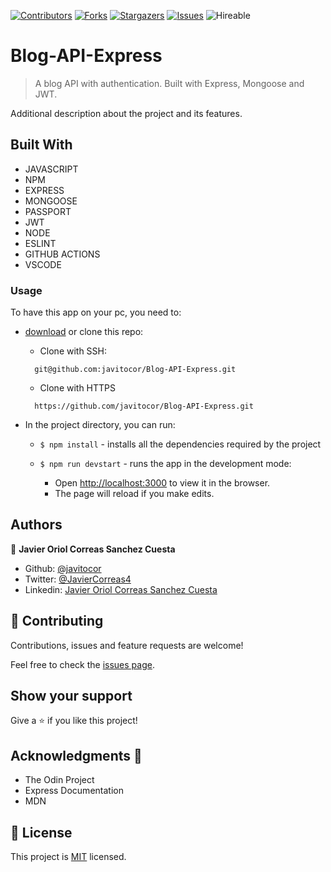 <!--
*** Thanks for checking out this README Template. If you have a suggestion that would
*** make this better, please fork the repo and create a pull request or simply open
*** an issue with the tag "enhancement".
*** Thanks again! Now go create something AMAZING! :D
-->

<!-- PROJECT SHIELDS -->
<!--
*** I'm using markdown "reference style" links for readability.
*** Reference links are enclosed in brackets [ ] instead of parentheses ( ).
*** See the bottom of this document for the declaration of the reference variables
*** for contributors-url, forks-url, etc. This is an optional, concise syntax you may use.
*** https://www.markdownguide.org/basic-syntax/#reference-style-links
-->
[![Contributors][contributors-shield]][contributors-url] 
[![Forks][forks-shield]][forks-url] 
[![Stargazers][stars-shield]][stars-url] 
[![Issues][issues-shield]][issues-url] 
![Hireable](https://cdn.rawgit.com/hiendv/hireable/master/styles/default/yes.svg) 

# Blog-API-Express

>  A blog API with authentication. Built with Express, Mongoose and JWT.


Additional description about the project and its features.

## Built With

- JAVASCRIPT
- NPM
- EXPRESS
- MONGOOSE
- PASSPORT
- JWT
- NODE
- ESLINT
- GITHUB ACTIONS
- VSCODE

### Usage
To have this app on your pc, you need to:
* [download](https://github.com/javitocor/Blog-API-Express/archive/development.zip) or clone this repo:
  - Clone with SSH:
  ```
    git@github.com:javitocor/Blog-API-Express.git
  ```
  - Clone with HTTPS
  ```
    https://github.com/javitocor/Blog-API-Express.git
  ```

* In the project directory, you can run:

  - `$ npm install` - installs all the dependencies required by the project

  - `$ npm run devstart` - runs the app in the development mode:
    - Open [http://localhost:3000](http://localhost:3000) to view it in the browser.
    - The page will reload if you make edits.
  
## Authors

👤 **Javier Oriol Correas Sanchez Cuesta**

- Github: [@javitocor](https://github.com/javitocor) 
- Twitter: [@JavierCorreas4](https://twitter.com/JavierCorreas4) 
- Linkedin: [Javier Oriol Correas Sanchez Cuesta](https://www.linkedin.com/in/javier-correas-sanchez-cuesta-15289482/) 

## 🤝 Contributing

Contributions, issues and feature requests are welcome!

Feel free to check the [issues page](https://github.com/javitocor/Blog-API-Express/issues).

## Show your support

Give a ⭐️ if you like this project!

## Acknowledgments 🚀

- The Odin Project
- Express Documentation
- MDN

## 📝 License

This project is [MIT](lic.url) licensed.

<!-- MARKDOWN LINKS & IMAGES -->
<!-- https://www.markdownguide.org/basic-syntax/#reference-style-links -->
[contributors-shield]: https://img.shields.io/github/contributors/javitocor/Blog-API-Express.svg?style=flat-square
[contributors-url]: https://github.com/javitocor/Blog-API-Express/graphs/contributors
[forks-shield]: https://img.shields.io/github/forks/javitocor/Blog-API-Express.svg?style=flat-square
[forks-url]: https://github.com/javitocor/Blog-API-Express/network/members
[stars-shield]: https://img.shields.io/github/stars/javitocor/Blog-API-Express.svg?style=flat-square
[stars-url]: https://github.com/javitocor/Blog-API-Express/stargazers
[issues-shield]: https://img.shields.io/github/issues/javitocor/Blog-API-Express.svg?style=flat-square
[issues-url]: https://github.com/javitocor/Blog-API-Express/issues
